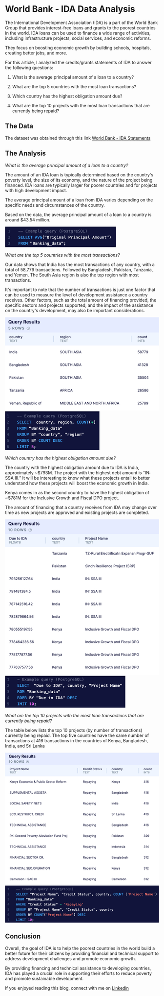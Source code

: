 # World Bank - IDA Data Analysis

The International Development Association (IDA) is a part of the World Bank Group that provides interest-free loans and grants to the poorest countries in the world. IDA loans can be used to finance a wide range of activities, including infrastructure projects, social services, and economic reforms.

They focus on boosting economic growth by building schools, hospitals, creating better jobs, and more.  
 
For this article, I analyzed the credits/grants statements of IDA to answer the following questions:  
 
1)	What is the average principal amount of a loan to a country?

2)	What are the top 5 countries with the most loan transactions?

3)	Which country has the highest obligation amount due? 

4)	What are the top 10 projects with the most loan transactions that are currently being repaid?

## The Data

The dataset was obtained through this link [World Bank - IDA Statements](https://finances.worldbank.org/Loans-and-Credits/IDA-Statement-Of-Credits-and-Grants-Historical-Dat/tdwh-3krx)

## The Analysis

*What is the average principal amount of a loan to a country?*

The amount of an IDA loan is typically determined based on the country's poverty level, the size of its economy, and the nature of the project being financed. IDA loans are typically larger for poorer countries and for projects with high development impact.

The average principal amount of a loan from IDA varies depending on the specific needs and circumstances of the country.

Based on the data, the average principal amount of a loan to a country is around $43.54 million.

<img src="images/IDA 1.png?raw=true"/>

*What are the top 5 countries with the most transactions?*

Our data shows that India has the most transactions of any country, with a total of 58,779 transactions. 
Followed by Bangladesh, Pakistan, Tanzania, and Yemen. The South Asia region is also the top region with most transactions. 

It's important to note that the number of transactions is just one factor that can be used to measure the level of development assistance a country receives. Other factors, such as the total amount of financing provided, the specific sectors and projects supported, and the impact of the assistance on the country's development, may also be important considerations.

<img src="images/IDA 2-1.png?raw=true"/>

<img src="images/IDA 2.png?raw=true"/>

*Which country has the highest obligation amount due?*

The country with the highest obligation amount due to IDA is India, approximately ~$793M. 
The project with the highest debt amount is “IN: SSA III.” 
It will be interesting to know what these projects entail to better understand how these projects will boost the economic growth in India. 
 
Kenya comes in as the second country to have the highest obligation of ~$781M for the Inclusive Growth and Fiscal DPO project. 

The amount of financing that a country receives from IDA may change over time as new projects are approved and existing projects are completed.

<img src="images/IDA 3-1.png?raw=true"/>

<img src="images/IDA 3.png?raw=true"/>

*What are the top 10 projects with the most loan transactions that are currently being repaid?*
 
The table below lists the top 10 projects (by number of transactions) currently being repaid. The top five countries have the same number of transactions at 416 transactions in the countries of Kenya, Bangladesh, India, and Sri Lanka

<img src="images/IDA 4-1.png?raw=true"/>

<img src="images/IDA 4.png?raw=true"/>

## Conclusion

Overall, the goal of IDA is to help the poorest countries in the world build a better future for their citizens by providing financial and technical support to address development challenges and promote economic growth.

By providing financing and technical assistance to developing countries, IDA has played a crucial role in supporting their efforts to reduce poverty and promote sustainable development.


If you enjoyed reading this blog, connect with me on [Linkedin](https://www.linkedin.com/in/vaniacortez/) 









